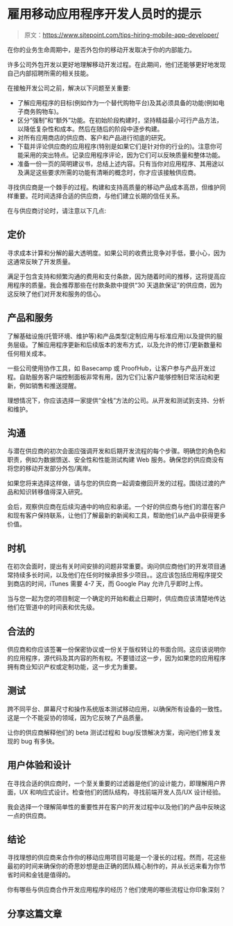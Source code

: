 # 雇用移动应用程序开发人员时的提示

> 原文：<https://www.sitepoint.com/tips-hiring-mobile-app-developer/>

在你的业务生命周期中，是否外包你的移动开发取决于你的内部能力。

许多公司外包开发以更好地理解移动开发过程。在此期间，他们还能够更好地发现自己内部招聘所需的相关技能。

在接触开发公司之前，解决以下问题至关重要:

*   了解应用程序的目标(例如作为一个替代购物平台)及其必须具备的功能(例如电子商务购物车)。
*   区分“强制”和“额外”功能。在初始阶段构建时，坚持精益最小可行产品方法，以降低复杂性和成本。然后在随后的阶段中逐步构建。
*   对所有应用商店的供应商、客户和产品进行彻底的研究。
*   下载并评论供应商的应用程序(特别是如果它们是针对你的行业的)。注意你可能采用的突出特点。记录应用程序评论，因为它们可以反映质量和整体功能。
*   准备一份一页的简明建议书，总结上述内容。只有当你对应用程序、其用途以及满足这些要求所需的功能有清晰的概念时，你才应该接触供应商。

寻找供应商是一个棘手的过程。构建和支持高质量的移动产品成本高昂，但维护同样重要。花时间选择合适的供应商，与他们建立长期的信任关系。

在与供应商讨论时，请注意以下几点:

## 定价

寻求成本计算和分解的最大透明度。如果公司的收费比竞争对手低，要小心，因为这通常反映了开发质量。

满足于包含支持和频繁沟通的费用和支付条款，因为随着时间的推移，这将提高应用程序的质量。我会推荐那些在付款条款中提供“30 天退款保证”的供应商，因为这反映了他们对开发和服务的信心。

## 产品和服务

了解基础设施(托管环境、维护等)和产品类型(定制应用与标准应用)以及提供的服务层级。了解应用程序更新和后续版本的发布方式，以及允许的修订/更新数量和任何相关成本。

一些公司使用协作工具，如 Basecamp 或 ProofHub，让客户参与产品开发过程。自助服务客户端控制面板非常有用，因为它们让客户能够控制日常活动和更新，例如销售和推送提醒。

理想情况下，你应该选择一家提供“全栈”方法的公司。从开发和测试到支持、分析和维护。

## 沟通

与潜在供应商的初次会面应强调开发和后期开发流程的每个步骤。明确您的角色和职责，例如为数据馈送、安全性和性能测试构建 Web 服务。确保您的供应商没有将您的移动开发部分外包/离岸。

如果您将来选择这样做，请与您的供应商一起调查撤回开发的过程。围绕过渡的产品和知识转移值得深入研究。

会后，观察供应商在后续沟通中的响应和承诺。一个好的供应商与他们的潜在客户和现有客户保持联系，让他们了解最新的新闻和工具，帮助他们从产品中获得更多价值。

## 时机

在初次会面时，提出有关时间安排的问题非常重要。询问供应商他们的开发项目通常持续多长时间，以及他们在任何时候承担多少项目。。这应该包括应用程序提交到商店的时间，iTunes 需要 4-7 天，而 Google Play 允许几乎即时上传。

当与您一起为您的项目制定一个确定的开始和截止日期时，供应商应该清楚地传达他们在管道中的时间表和优先级。

## 合法的

供应商和你应该签署一份保密协议或一份关于版权转让的书面合同。这应该说明你的应用程序，源代码及其内容的所有权。不要错过这一步，因为如果您的应用程序拥有商业知识产权或定制功能，这一步尤为重要。

## 测试

跨不同平台、屏幕尺寸和操作系统版本测试移动应用，以确保所有设备的一致性。这是一个不能妥协的领域，因为它反映了产品质量。

让你的供应商解释他们的 beta 测试过程和 bug/反馈解决方案，询问他们修复发现的 bug 有多快。

## 用户体验和设计

在寻找合适的供应商时，一个至关重要的过滤器是他们的设计能力，即理解用户界面，UX 和响应式设计。检查他们的团队结构，寻找前端开发人员/UX 设计经验。

我会选择一个理解简单性的重要性并在客户的开发过程中以及他们的产品中反映这一点的供应商。

## 结论

寻找理想的供应商来合作你的移动应用项目可能是一个漫长的过程。然而，花这些最初的时间来确保你的奇思妙想是由正确的团队精心制作的，并从长远来看为你节省时间和金钱是值得的。

你有哪些与供应商合作开发应用程序的经历？他们使用的哪些流程让你印象深刻？

## 分享这篇文章